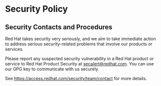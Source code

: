 # Security Policy

## Security Contacts and Procedures

Red Hat takes security very seriously, and we aim to take immediate action to address serious security-related problems that involve our products or services.

Please report any suspected security vulnerability in a Red Hat product or service to Red Hat Product Security at secalert@redhat.com. You can use our GPG key to communicate with us securely.

See https://access.redhat.com/security/team/contact for more details. 
